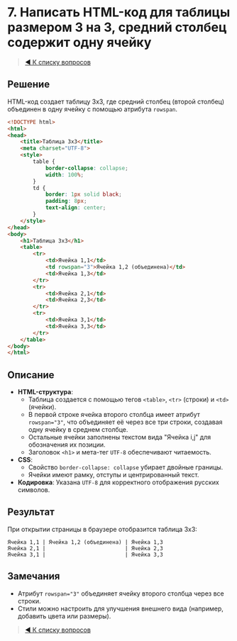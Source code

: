 # 7. Написать HTML-код для таблицы размером 3 на 3, средний столбец содержит одну ячейку

> [◀️ К списку вопросов](../README.md#практические_задания)

## Решение

HTML-код создает таблицу 3x3, где средний столбец (второй столбец) объединен в одну ячейку с помощью атрибута `rowspan`.

```html
<!DOCTYPE html>
<html>
<head>
    <title>Таблица 3x3</title>
    <meta charset="UTF-8">
    <style>
        table {
            border-collapse: collapse;
            width: 100%;
        }
        td {
            border: 1px solid black;
            padding: 8px;
            text-align: center;
        }
    </style>
</head>
<body>
    <h1>Таблица 3x3</h1>
    <table>
        <tr>
            <td>Ячейка 1,1</td>
            <td rowspan="3">Ячейка 1,2 (объединена)</td>
            <td>Ячейка 1,3</td>
        </tr>
        <tr>
            <td>Ячейка 2,1</td>
            <td>Ячейка 2,3</td>
        </tr>
        <tr>
            <td>Ячейка 3,1</td>
            <td>Ячейка 3,3</td>
        </tr>
    </table>
</body>
</html>
```

## Описание

- **HTML-структура**:
  - Таблица создается с помощью тегов `<table>`, `<tr>` (строки) и `<td>` (ячейки).
  - В первой строке ячейка второго столбца имеет атрибут `rowspan="3"`, что объединяет её через все три строки, создавая одну ячейку в среднем столбце.
  - Остальные ячейки заполнены текстом вида "Ячейка i,j" для обозначения их позиции.
  - Заголовок `<h1>` и мета-тег `UTF-8` обеспечивают читаемость.
- **CSS**:
  - Свойство `border-collapse: collapse` убирает двойные границы.
  - Ячейки имеют рамку, отступы и центрированный текст.
- **Кодировка**: Указана `UTF-8` для корректного отображения русских символов.

## Результат

При открытии страницы в браузере отобразится таблица 3x3:

```text
Ячейка 1,1 | Ячейка 1,2 (объединена) | Ячейка 1,3
Ячейка 2,1 |                         | Ячейка 2,3
Ячейка 3,1 |                         | Ячейка 3,3
```

## Замечания

- Атрибут `rowspan="3"` объединяет ячейку второго столбца через все строки.
- Стили можно настроить для улучшения внешнего вида (например, добавить цвета или размеры).

> [◀️ К списку вопросов](../README.md#практические_задания)
